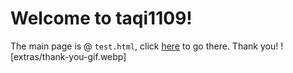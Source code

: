 # Welcome to taqi1109!
The main page is @ `test.html`, click [here](https://taqi110913.github.io/taqi1109/test/test.html) to go there. Thank you! 
![extras/thank-you-gif.webp]
